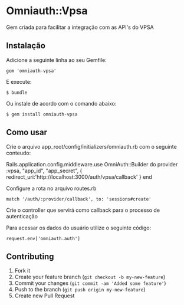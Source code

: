 # Omniauth::Vpsa

Gem criada para facilitar a integração com as API's do VPSA

## Instalação

Adicione a seguinte linha ao seu Gemfile:

    gem 'omniauth-vpsa'

E execute:

    $ bundle

Ou instale de acordo com o comando abaixo:

    $ gem install omniauth-vpsa

## Como usar

Crie o arquivo app_root/config/initializers/omniauth.rb com o seguinte conteudo:

Rails.application.config.middleware.use OmniAuth::Builder do
  provider :vpsa, "app_id", "app_secret",  {
    redirect_uri:'http://localhost:3000/auth/vpsa/callback'
  }
end

Configure a rota no arquivo routes.rb

	match '/auth/:provider/callback', to: 'sessions#create'

Crie o controller que servirá como callback para o processo de autenticação

Para acessar os dados do usuário utilize o seguinte código:

	request.env['omniauth.auth']

## Contributing

1. Fork it
2. Create your feature branch (`git checkout -b my-new-feature`)
3. Commit your changes (`git commit -am 'Added some feature'`)
4. Push to the branch (`git push origin my-new-feature`)
5. Create new Pull Request
